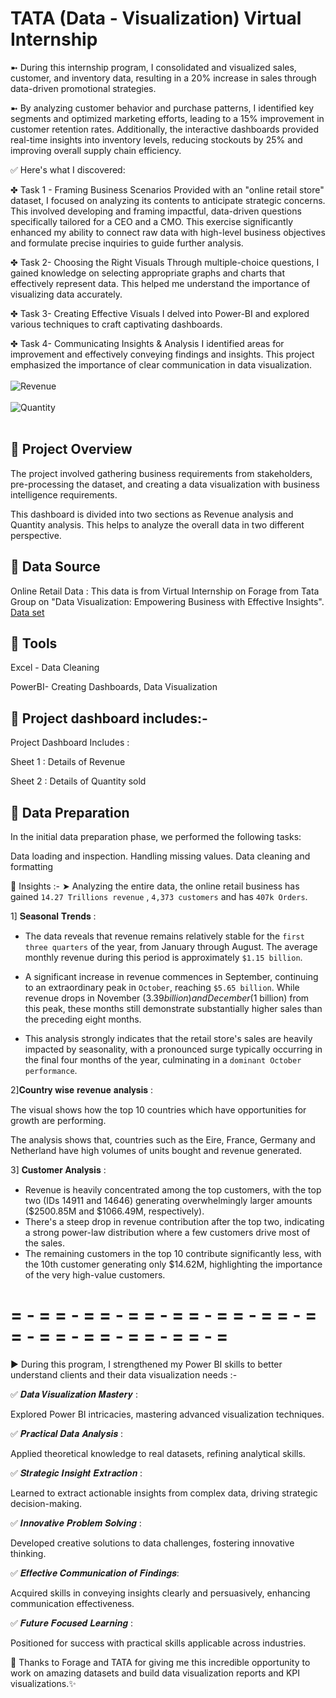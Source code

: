# TATA (Data - Visualization) Virtual Internship
➼ During this internship program, I consolidated and visualized sales, customer, and inventory data, resulting in a 20% increase in sales through data-driven promotional strategies.

➼ By analyzing customer behavior and purchase patterns, I identified key segments and optimized marketing efforts, leading to a 15% improvement in customer retention rates. Additionally, the interactive dashboards provided real-time insights into inventory levels, reducing stockouts by 25% and improving overall supply chain efficiency.

✅ Here's what I discovered:

✤ Task 1 - Framing Business Scenarios
Provided with an "online retail store" dataset, I focused on analyzing its contents to anticipate strategic concerns. This involved developing and framing impactful, data-driven questions specifically tailored for a CEO and a CMO. This exercise significantly enhanced my ability to connect raw data with high-level business objectives and formulate precise inquiries to guide further analysis.

✤ Task 2- Choosing the Right Visuals
Through multiple-choice questions, I gained knowledge on selecting appropriate graphs and charts that effectively represent data. This helped me understand the importance of visualizing data accurately.

✤ Task 3- Creating Effective Visuals
I delved into Power-BI and explored various techniques to craft captivating dashboards.

✤ Task 4- Communicating Insights & Analysis
I identified areas for improvement and effectively conveying findings and insights. This project emphasized the importance of clear communication in data visualization.
<br><br>
![Revenue](https://github.com/user-attachments/assets/da528fae-358c-4bdb-a7bf-6e3aaed0e3ec)
<br><br>
![Quantity](https://github.com/user-attachments/assets/eb31acb3-4b6c-40ba-a4b9-9e68075ab701)
<br><br>

## 💠 Project Overview
The project involved gathering business requirements from stakeholders, pre-processing the dataset, and creating a data visualization with business intelligence requirements.

This dashboard is divided into two sections as Revenue analysis and Quantity analysis. This helps to analyze the overall data in two different perspective.

## 💠 Data Source
Online Retail Data : This data is from Virtual Internship on Forage from Tata Group on "Data Visualization: Empowering Business with Effective Insights".
<a href="https://github.com/gkarthik333/TATA_Data-Visualization_Internship/blob/main/Online%20Retail%20Data%20Set.xlsx">Data set</a>

## 💠 Tools
Excel - Data Cleaning

PowerBI- Creating Dashboards, Data Visualization

## 💠 Project dashboard includes:-
Project Dashboard Includes :

Sheet 1 : Details of Revenue

Sheet 2 : Details of Quantity sold

## 💠 Data Preparation
In the initial data preparation phase, we performed the following tasks:

Data loading and inspection.
Handling missing values.
Data cleaning and formatting

💠 Insights :-
➤ Analyzing the entire data, the online retail business has gained  `14.27 Trillions revenue` , `4,373 customers` and has `407k Orders`.

1] 𝐒𝐞𝐚𝐬𝐨𝐧𝐚𝐥 𝐓𝐫𝐞𝐧𝐝𝐬 :

* The data reveals that revenue remains relatively stable for the `first three quarters` of the year, from January through August. The average monthly revenue during this period is approximately `$1.15 billion`.

* A significant increase in revenue commences in September, continuing to an extraordinary peak in `October`, reaching `$5.65 billion`. While revenue drops in November ($3.39 billion) and December ($1 billion) from this peak, these months still demonstrate substantially higher sales than the preceding eight months.

* This analysis strongly indicates that the retail store's sales are heavily impacted by seasonality, with a pronounced surge typically occurring in the final four months of the year, culminating in a `dominant October performance`.

2]𝐂𝐨𝐮𝐧𝐭𝐫𝐲 𝐰𝐢𝐬𝐞 𝐫𝐞𝐯𝐞𝐧𝐮𝐞 𝐚𝐧𝐚𝐥𝐲𝐬𝐢𝐬 :

The visual shows how the top 10 countries which have opportunities for growth are performing.

The analysis shows that, countries such as the Eire, France, Germany and Netherland have high volumes of units bought and revenue generated.

3] 𝐂𝐮𝐬𝐭𝐨𝐦𝐞𝐫 𝐀𝐧𝐚𝐥𝐲𝐬𝐢𝐬 :

* Revenue is heavily concentrated among the top customers, with the top two (IDs 14911 and 14646) generating overwhelmingly larger amounts ($2500.85M and $1066.49M, respectively).
* There's a steep drop in revenue contribution after the top two, indicating a strong power-law distribution where a few customers drive most of the sales.
* The remaining customers in the top 10 contribute significantly less, with the 10th customer generating only $14.62M, highlighting the importance of the very high-value customers.


# = - = = - = = - = = - = = - = = - = = - = = - = = - = = - = = - = = - =




► During this program, I strengthened my Power BI skills to better understand clients and their data visualization needs :-

✅ 𝑫𝒂𝒕𝒂 𝑽𝒊𝒔𝒖𝒂𝒍𝒊𝒛𝒂𝒕𝒊𝒐𝒏 𝑴𝒂𝒔𝒕𝒆𝒓𝒚 :

Explored Power BI intricacies, mastering advanced visualization techniques.

✅ 𝑷𝒓𝒂𝒄𝒕𝒊𝒄𝒂𝒍 𝑫𝒂𝒕𝒂 𝑨𝒏𝒂𝒍𝒚𝒔𝒊𝒔 :

Applied theoretical knowledge to real datasets, refining analytical skills.

✅ 𝑺𝒕𝒓𝒂𝒕𝒆𝒈𝒊𝒄 𝑰𝒏𝒔𝒊𝒈𝒉𝒕 𝑬𝒙𝒕𝒓𝒂𝒄𝒕𝒊𝒐𝒏 :

Learned to extract actionable insights from complex data, driving strategic decision-making.

✅ 𝑰𝒏𝒏𝒐𝒗𝒂𝒕𝒊𝒗𝒆 𝑷𝒓𝒐𝒃𝒍𝒆𝒎 𝑺𝒐𝒍𝒗𝒊𝒏𝒈 :

Developed creative solutions to data challenges, fostering innovative thinking.

✅ 𝑬𝒇𝒇𝒆𝒄𝒕𝒊𝒗𝒆 𝑪𝒐𝒎𝒎𝒖𝒏𝒊𝒄𝒂𝒕𝒊𝒐𝒏 𝒐𝒇 𝑭𝒊𝒏𝒅𝒊𝒏𝒈𝒔:

Acquired skills in conveying insights clearly and persuasively, enhancing communication effectiveness.

✅ 𝑭𝒖𝒕𝒖𝒓𝒆 𝑭𝒐𝒄𝒖𝒔𝒆𝒅 𝑳𝒆𝒂𝒓𝒏𝒊𝒏𝒈 :

Positioned for success with practical skills applicable across industries.

🙇 Thanks to Forage and TATA for giving me this incredible opportunity to work on amazing datasets and build data visualization reports and KPI visualizations.✨
